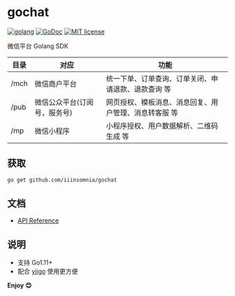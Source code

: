 # gochat

[![golang](https://img.shields.io/badge/Language-Go-green.svg?style=flat)](https://golang.org)
[![GoDoc](https://godoc.org/github.com/iiinsomnia/gochat?status.svg)](https://godoc.org/github.com/iiinsomnia/gochat)
[![MIT license](http://img.shields.io/badge/license-MIT-brightgreen.svg)](http://opensource.org/licenses/MIT)

微信平台 Golang SDK

| 目录 | 对应                         | 功能                                               |
| ---- | ---------------------------- | -------------------------------------------------- |
| /mch | 微信商户平台                 | 统一下单、订单查询、订单关闭、申请退款、退款查询 等   |
| /pub | 微信公众平台(订阅号，服务号) | 网页授权、模板消息、消息回复、用户管理、消息转客服 等 |
| /mp  | 微信小程序                   | 小程序授权、用户数据解析、二维码生成 等               |

## 获取

```sh
go get github.com/iiinsomnia/gochat
```

## 文档

- [API Reference](https://godoc.org/github.com/iiinsomnia/gochat)

## 说明

- 支持 Go1.11+
- 配合 [yiigo](https://github.com/iiinsomnia/yiigo) 使用更方便

**Enjoy 😊**

